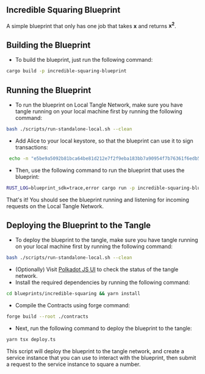 ## Incredible Squaring Blueprint

A simple blueprint that only has one job that takes **x** and returns **x<sup>2</sup>**.

## Building the Blueprint

- To build the blueprint, just run the following command:

```bash
cargo build -p incredible-squaring-blueprint
```

## Running the Blueprint

- To run the blueprint on Local Tangle Network, make sure you have tangle running on your local machine first by running
  the following command:

```bash
bash ./scripts/run-standalone-local.sh --clean
```

- Add Alice to your local keystore, so that the blueprint can use it to sign transactions:

```bash
 echo -n "e5be9a5092b81bca64be81d212e7f2f9eba183bb7a90954f7b76361f6edb5c0a" > target/keystore/0000d43593c715fdd31c61141abd04a99fd6822c8558854ccde39a5684e7a56da27d
```

- Then, use the following command to run the blueprint that uses the blueprint:

```bash
RUST_LOG=blueprint_sdk=trace,error cargo run -p incredible-squaring-blueprint -- run --url=ws://localhost:9944 --base-path=./target/keystore --blueprint-id=0 --service-id=0 --target-addr=0.0.0.0 --target-port=<bind-port>
```

That's it! You should see the blueprint running and listening for incoming requests on the Local Tangle Network.

## Deploying the Blueprint to the Tangle

- To deploy the blueprint to the tangle, make sure you have tangle running on your local machine first by running the
  following command:

```bash
bash ./scripts/run-standalone-local.sh --clean
```

- (Optionally) Visit [Polkadot JS UI](https://polkadot.js.org/apps/?rpc=ws://127.0.0.1:9944#/explorer) to check the
  status of the tangle network.
- Install the required dependencies by running the following command:

```bash
cd blueprints/incredible-squaring && yarn install
```

- Compile the Contracts using forge command:

```bash
forge build --root ./contracts
```

- Next, run the following command to deploy the blueprint to the tangle:

```bash
yarn tsx deploy.ts
```

This script will deploy the blueprint to the tangle network, and create a service instance that you can use to interact
with the blueprint, then submit a request to the service instance to square a number.
